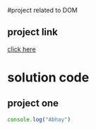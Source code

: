 #project related to DOM

## project link
[click here]()

# solution code

## project one 

```javascript
console.log("Abhay")

```